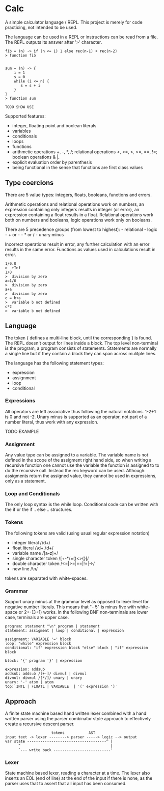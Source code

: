 # Calc

A simple calculator language / REPL. This project is merely for code practicing, not intended to be used.

The language can be used in a REPL or instructions can be read from a file. The REPL outputs its answer after '>' character.

    fib = (n) -> if (n <= 1) 1 else rec(n-1) + rec(n-2) 
    > function fib
    

    sum = (n) -> {
        i = 1
        s = 0
        while (i <= n) {
           s = s + i
        }
    }
    > function sum

    TODO SHOW USE

Supported features:

 - integer, floating point and boolean literals
 - variables
 - conditionals
 - loops
 - functions
 - arithmetic operations +, -, *, /; relational operations <, <=, >, >=, ==, !=; boolean operations & |.
 - explicit evaluation order by parenthesis
 - being functional in the sense that functions are first class values

## Type coercions

There are 5 value types: integers, floats, booleans, functions and errors.

Arithmetic operations and relational operations work on numbers, an expression containing only integers results in integer (or error), an expression containing a float results in a float. Relational operations work both on numbers and booleans, logic operations work only on booleans.

There are 5 precedence groups (from lowest to highest): 
    - relational
    - logic
    - + or -
    - * or /
    - unary minus

Incorrect operations result in error, any further calculation with an error results in the same error. Functions as values used in calculations result in error.

    1/0.0
    >  +Inf
    1/0
    >  division by zero
    a=1/0
    >  division by zero
    a+a
    >  division by zero
    c = b+a
    >  variable b not defined
    c*2
    >  variable b not defined

## Language

The token { defines a multi-line block, until the corresponding } is found. The REPL doesn't output for lines inside a block. The top level non-terminal is the program, a program consists of statements. Statements are normally a single line but if they contain a block they can span across mulitple lines.

The language has the following statement types:

 - expression
 - assignment
 - loop
 - conditional

### Expressions

All operators are left associative thus following the natural notations. 1-2+1 is 0 and not -2. Unary minus is supported as an operator, not part of a number literal, thus work with any expression.

TODO EXAMPLE

### Assignment

Any value type can be assigned to a variable. The variable name is not defined in the scope of the assigment right hand side, so when writing a recursive function one cannot use the variable the function is assigned to to do the recursive call. Instead the rec keyword can be used. Although assigments return the assigned value, they cannot be used in expressions, only as a statement.

### Loop and Conditionals

The only loop syntax is the while loop. Conditional code can be written with the if or the if .. else .. structures.


### Tokens

The following tokens are valid (using usual regular expression notation)

 - integer literal /\d+/
 - float literal /\d+.\d+/
 - variable name /[a-z]+/
 - single character token /[+-*/=()<>{}]/
 - double character token /<=|>=|==|!=|->/
 - new line /\n/

tokens are separated with white-spaces.

### Grammar

Support unary minus at the grammar level as opposed to lexer level for negative number literals. This means that "- 5" is minus five with white-space or 2+-(3+1) works. In the following BNF non-terminals are lower case, terminals are upper case.

    program: statement "\n" program | statement
    statement: assigment | loop | conditional | expression

    assignment: VARIABLE '=' block 
    loop: "while" expression block
    conditional: "if" expression block "else" block | "if" expression block

    block: '{' program '}' | expression

    expression: addsub
    addsub: addsub /[+-]/ divmul | divmul
    divmul: divmul /[*/]/ unary | unary
    unary: '-' atom | atom
    top: INTL | FLOATL | VARIABLE  | '(' expression ')'

## Approach

A finite state machine based hand written lexer combined with a hand written parser using the parser combinator style approach to effectively create a recursive descent parser.

                         tokens           AST
    input text -> lexer --------> parser -----> logic --> output
    var state ------------------------------------^ |
          ^                                         |
          `--- write back --------------------------'

### Lexer

State machine based lexer, reading a character at a time. The lexer also inserts an EOL (end of line) at the end of the input if there is none, as the parser uses that to assert that all input has been consumed.
